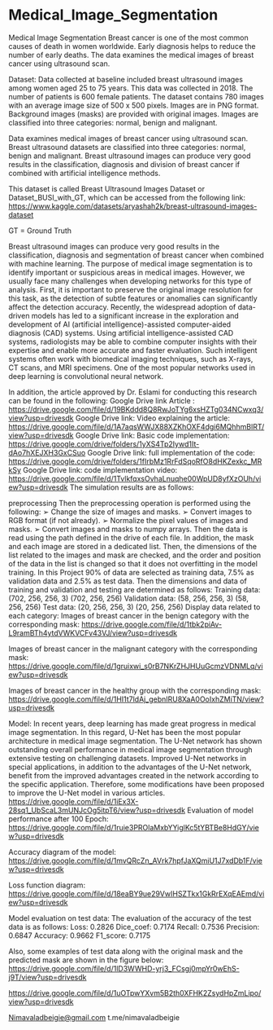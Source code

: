 # Medical_Image_Segmentation
Medical Image Segmentation
Breast cancer is one of the most common causes of death in women worldwide. Early diagnosis helps to reduce the number of early deaths. The data examines the medical images of breast cancer using ultrasound scan.

Dataset: Data collected at baseline included breast ultrasound images among women aged 25 to 75 years. This data was collected in 2018. The number of patients is 600 female patients. The dataset contains 780 images with an average image size of 500 x 500 pixels. Images are in PNG format. Background images (masks) are provided with original images. Images are classified into three categories: normal, benign and malignant.

Data examines medical images of breast cancer using ultrasound scan. Breast ultrasound datasets are classified into three categories: normal, benign and malignant. Breast ultrasound images can produce very good results in the classification, diagnosis and division of breast cancer if combined with artificial intelligence methods.

This dataset is called Breast Ultrasound Images Dataset or Dataset_BUSI_with_GT, which can be accessed from the following link: https://www.kaggle.com/datasets/aryashah2k/breast-ultrasound-images-dataset

GT = Ground Truth

Breast ultrasound images can produce very good results in the classification, diagnosis and segmentation of breast cancer when combined with machine learning. The purpose of medical image segmentation is to identify important or suspicious areas in medical images. However, we usually face many challenges when developing networks for this type of analysis. First, it is important to preserve the original image resolution for this task, as the detection of subtle features or anomalies can significantly affect the detection accuracy. Recently, the widespread adoption of data-driven models has led to a significant increase in the exploration and development of AI (artificial intelligence)-assisted computer-aided diagnosis (CAD) systems. Using artificial intelligence-assisted CAD systems, radiologists may be able to combine computer insights with their expertise and enable more accurate and faster evaluation. Such intelligent systems often work with biomedical imaging techniques, such as X-rays, CT scans, and MRI specimens. One of the most popular networks used in deep learning is convolutional neural network.

In addition, the article approved by Dr. Eslami for conducting this research can be found in the following: Google Drive link Article : https://drive.google.com/file/d/19BKddd8Q8RwJoTYg6xsHZTg034NCwxq3/view?usp=drivesdk Google Drive link: Video explaining the article: https://drive.google.com/file/d/1A7aqsWWJX88XZKhOXF4dgi6MQhhmBlRT/view?usp=drivesdk Google Drive link: Basic code implementation: https://drive.google.com/drive/folders/1yXS4Tp2Iywd1It-dAo7hXEJXH3GxCSuo Google Drive link: full implementation of the code: https://drive.google.com/drive/folders/1fIrbMz1RrFdSqoRfO8dHKZexkc_MRkSy Google Drive link: code implementation video: https://drive.google.com/file/d/1TvlkfqxsOvhaLnuqhe00WpUD8yfXzOUh/view?usp=drivesdk The simulation results are as follows:

preprocessing Then the preprocessing operation is performed using the following: ➢ Change the size of images and masks. ➢ Convert images to RGB format (if not already). ➢ Normalize the pixel values ​​of images and masks. ➢ Convert images and masks to numpy arrays. Then the data is read using the path defined in the drive of each file. In addition, the mask and each image are stored in a dedicated list. Then, the dimensions of the list related to the images and mask are checked, and the order and position of the data in the list is changed so that it does not overfitting in the model training. In this Project 90% of data are selected as training data, 7.5% as validation data and 2.5% as test data. Then the dimensions and data of training and validation and testing are determined as follows: Training data: (702, 256, 256, 3) (702, 256, 256) Validation data: (58, 256, 256, 3) (58, 256, 256) Test data: (20, 256, 256, 3) (20, 256, 256)
Display data related to each category: Images of breast cancer in the benign category with the corresponding mask: https://drive.google.com/file/d/1tbk2piAv-L9ramBTh4ytdVWKVCFv43VJ/view?usp=drivesdk

Images of breast cancer in the malignant category with the corresponding mask: https://drive.google.com/file/d/1gruixwi_s0rB7NKrZHJHUuGcmzVDNMLq/view?usp=drivesdk

Images of breast cancer in the healthy group with the corresponding mask: https://drive.google.com/file/d/1HI1t7ldAj_gebnIRU8XaA0OoIxhZMiTN/view?usp=drivesdk

Model: In recent years, deep learning has made great progress in medical image segmentation. In this regard, U-Net has been the most popular architecture in medical image segmentation. The U-Net network has shown outstanding overall performance in medical image segmentation through extensive testing on challenging datasets. Improved U-Net networks in special applications, in addition to the advantages of the U-Net network, benefit from the improved advantages created in the network according to the specific application. Therefore, some modifications have been proposed to improve the U-Net model in various articles. https://drive.google.com/file/d/1iEx3X-28sq1_UbScaL3mUNJcOg5itpT6/view?usp=drivesdk
Evaluation of model performance after 100 Epoch: https://drive.google.com/file/d/1ruie3PROlaMxbYYiglKc5tYBTBe8HdGY/view?usp=drivesdk

Accuracy diagram of the model: https://drive.google.com/file/d/1mvQRcZn_AVrk7hpfJaXQmiU1J7xdDb1F/view?usp=drivesdk

Loss function diagram: https://drive.google.com/file/d/18eaBY9ue29VwIHSZTkx1GkRrEXqEAEmd/view?usp=drivesdk

Model evaluation on test data: The evaluation of the accuracy of the test data is as follows: Loss: 0.2826 Dice_coef: 0.7174 Recall: 0.7536 Precision: 0.6847 Accuracy: 0.9662 F1_score: 0.7175

Also, some examples of test data along with the original mask and the predicted mask are shown in the figure below: https://drive.google.com/file/d/1lD3WWHD-yrj3_FCsgj0mpYr0wEhS-j9T/view?usp=drivesdk

https://drive.google.com/file/d/1uOTpwYXvm5B2th0XFHK2ZsydHpZmLipo/view?usp=drivesdk

Nimavaladbeigie@gmail.com
t.me/nimavaladbeigie
